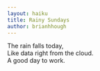 ```yaml
---
layout: haiku
title: Rainy Sundays 
author: brianhhough
---
```


The rain falls today,<br>
Like data right from the cloud.<br>
A good day to work.<br>